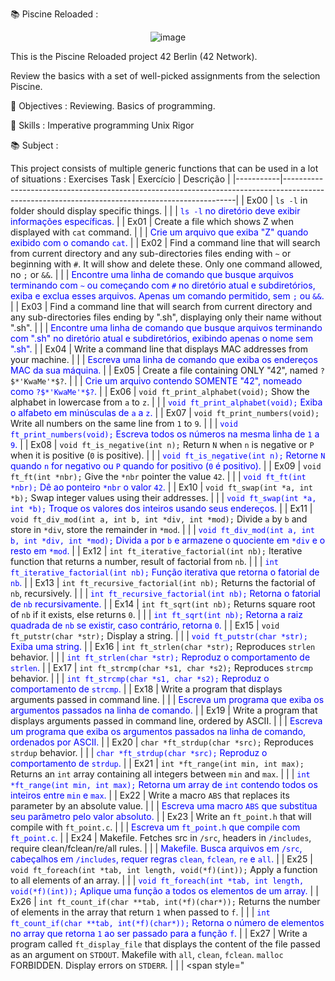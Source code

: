 📚 Piscine Reloaded :

<p align="center">
  <img src="https://github.com/user-attachments/assets/ae5beab1-df91-4e11-8974-ba420da6f4ee" alt="image">
</p>

This is the Piscine Reloaded project 42 Berlin  (42 Network).

Review the basics with a set of well-picked assignments from the selection Piscine.

🎯 Objectives :
Reviewing.
Basics of programming.

💾 Skills :
Imperative programming
Unix
Rigor

📚 Subject :

This project consists of multiple generic functions that can be used in a lot of situations :
Exercises	Task
| Exercício | Descrição                                                                                                                                    |
|-----------|------------------------------------------------------------------------------------------------------------------------------------------------|
| Ex00      | `ls -l` in folder should display specific things.                                                                                             |
|           | <span style="color:blue">`ls -l` no diretório deve exibir informações específicas.</span>                                                     |
| Ex01      | Create a file which shows Z when displayed with `cat` command.                                                                                |
|           | <span style="color:blue">Crie um arquivo que exiba "Z" quando exibido com o comando `cat`.</span>                                            |
| Ex02      | Find a command line that will search from current directory and any sub-directories files ending with `~` or beginning with `#`. It will show and delete these. Only one command allowed, no `;` or `&&`. |
|           | <span style="color:blue">Encontre uma linha de comando que busque arquivos terminando com `~` ou começando com `#` no diretório atual e subdiretórios, exiba e exclua esses arquivos. Apenas um comando permitido, sem `;` ou `&&`.</span> |
| Ex03      | Find a command line that will search from current directory and any sub-directories files ending by ".sh", displaying only their name without ".sh". |
|           | <span style="color:blue">Encontre uma linha de comando que busque arquivos terminando com ".sh" no diretório atual e subdiretórios, exibindo apenas o nome sem ".sh".</span> |
| Ex04      | Write a command line that displays MAC addresses from your machine.                                                                           |
|           | <span style="color:blue">Escreva uma linha de comando que exiba os endereços MAC da sua máquina.</span>                                      |
| Ex05      | Create a file containing ONLY "42", named `?$*'KwaMe'*$?`.                                                                                   |
|           | <span style="color:blue">Crie um arquivo contendo SOMENTE "42", nomeado como `?$*'KwaMe'*$?`.</span>                                         |
| Ex06      | `void ft_print_alphabet(void);` Show the alphabet in lowercase from `a` to `z`.                                                              |
|           | <span style="color:blue">`void ft_print_alphabet(void);` Exiba o alfabeto em minúsculas de `a` a `z`.</span>                                 |
| Ex07      | `void ft_print_numbers(void);` Write all numbers on the same line from `1` to `9`.                                                           |
|           | <span style="color:blue">`void ft_print_numbers(void);` Escreva todos os números na mesma linha de `1` a `9`.</span>                         |
| Ex08      | `void ft_is_negative(int n);` Return `N` when `n` is negative or `P` when it is positive (`0` is positive).                                  |
|           | <span style="color:blue">`void ft_is_negative(int n);` Retorne `N` quando `n` for negativo ou `P` quando for positivo (`0` é positivo).</span> |
| Ex09      | `void ft_ft(int *nbr);` Give the `*nbr` pointer the value `42`.                                                                              |
|           | <span style="color:blue">`void ft_ft(int *nbr);` Dê ao ponteiro `*nbr` o valor `42`.</span>                                                  |
| Ex10      | `void ft_swap(int *a, int *b);` Swap integer values using their addresses.                                                                   |
|           | <span style="color:blue">`void ft_swap(int *a, int *b);` Troque os valores dos inteiros usando seus endereços.</span>                        |
| Ex11      | `void ft_div_mod(int a, int b, int *div, int *mod);` Divide `a` by `b` and store in `*div`, store the remainder in `*mod`.                   |
|           | <span style="color:blue">`void ft_div_mod(int a, int b, int *div, int *mod);` Divida `a` por `b` e armazene o quociente em `*div` e o resto em `*mod`.</span> |
| Ex12      | `int ft_iterative_factorial(int nb);` Iterative function that returns a number, result of factorial from `nb`.                               |
|           | <span style="color:blue">`int ft_iterative_factorial(int nb);` Função iterativa que retorna o fatorial de `nb`.</span>                        |
| Ex13      | `int ft_recursive_factorial(int nb);` Returns the factorial of `nb`, recursively.                                                            |
|           | <span style="color:blue">`int ft_recursive_factorial(int nb);` Retorna o fatorial de `nb` recursivamente.</span>                             |
| Ex14      | `int ft_sqrt(int nb);` Returns square root of `nb` if it exists, else returns `0`.                                                          |
|           | <span style="color:blue">`int ft_sqrt(int nb);` Retorna a raiz quadrada de `nb` se existir, caso contrário, retorna `0`.</span>             |
| Ex15      | `void ft_putstr(char *str);` Display a string.                                                                                               |
|           | <span style="color:blue">`void ft_putstr(char *str);` Exiba uma string.</span>                                                               |
| Ex16      | `int ft_strlen(char *str);` Reproduces `strlen` behavior.                                                                                    |
|           | <span style="color:blue">`int ft_strlen(char *str);` Reproduz o comportamento de `strlen`.</span>                                            |
| Ex17      | `int ft_strcmp(char *s1, char *s2);` Reproduces `strcmp` behavior.                                                                           |
|           | <span style="color:blue">`int ft_strcmp(char *s1, char *s2);` Reproduz o comportamento de `strcmp`.</span>                                   |
| Ex18      | Write a program that displays arguments passed in command line.                                                                              |
|           | <span style="color:blue">Escreva um programa que exiba os argumentos passados na linha de comando.</span>                                   |
| Ex19      | Write a program that displays arguments passed in command line, ordered by ASCII.                                                           |
|           | <span style="color:blue">Escreva um programa que exiba os argumentos passados na linha de comando, ordenados por ASCII.</span>              |
| Ex20      | `char *ft_strdup(char *src);` Reproduces `strdup` behavior.                                                                                  |
|           | <span style="color:blue">`char *ft_strdup(char *src);` Reproduz o comportamento de `strdup`.</span>                                          |
| Ex21      | `int *ft_range(int min, int max);` Returns an `int` array containing all integers between `min` and `max`.                                  |
|           | <span style="color:blue">`int *ft_range(int min, int max);` Retorna um array de `int` contendo todos os inteiros entre `min` e `max`.</span> |
| Ex22      | Write a macro `ABS` that replaces its parameter by an absolute value.                                                                       |
|           | <span style="color:blue">Escreva uma macro `ABS` que substitua seu parâmetro pelo valor absoluto.</span>                                    |
| Ex23      | Write an `ft_point.h` that will compile with `ft_point.c`.                                                                                  |
|           | <span style="color:blue">Escreva um `ft_point.h` que compile com `ft_point.c`.</span>                                                       |
| Ex24      | Makefile. Fetches src in `/src`, headers in `/includes`, require clean/fclean/re/all rules.                                                 |
|           | <span style="color:blue">Makefile. Busca arquivos em `/src`, cabeçalhos em `/includes`, requer regras `clean`, `fclean`, `re` e `all`.</span> |
| Ex25      | `void ft_foreach(int *tab, int length, void(*f)(int));` Apply a function to all elements of an array.                                       |
|           | <span style="color:blue">`void ft_foreach(int *tab, int length, void(*f)(int));` Aplique uma função a todos os elementos de um array.</span> |
| Ex26      | `int ft_count_if(char **tab, int(*f)(char*));` Returns the number of elements in the array that return `1` when passed to `f`.             |
|           | <span style="color:blue">`int ft_count_if(char **tab, int(*f)(char*));` Retorna o número de elementos no array que retorna `1` ao ser passado para a função `f`.</span> |
| Ex27      | Write a program called `ft_display_file` that displays the content of the file passed as an argument on `STDOUT`. Makefile with `all`, `clean`, `fclean`. `malloc` FORBIDDEN. Display errors on `STDERR`. |
|           | <span style="

